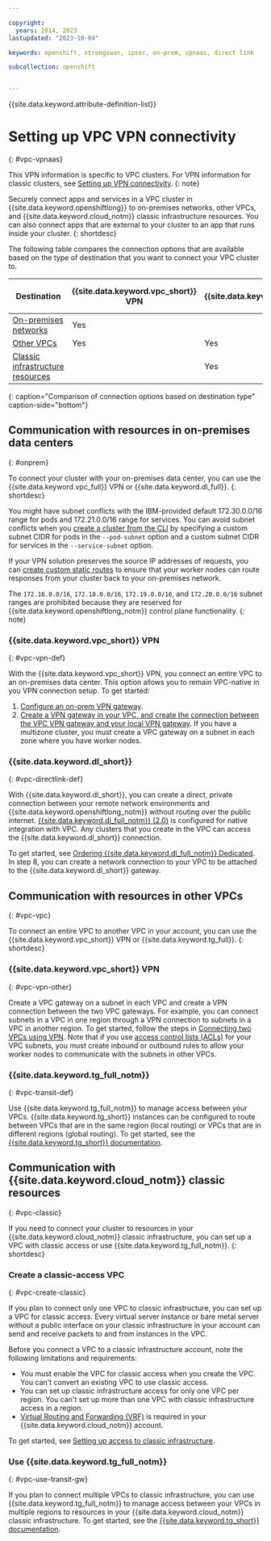 ```yaml
---

copyright: 
  years: 2014, 2023
lastupdated: "2023-10-04"

keywords: openshift, strongswan, ipsec, on-prem, vpnaas, direct link

subcollection: openshift


---
```



{{site.data.keyword.attribute-definition-list}}





# Setting up VPC VPN connectivity
{: #vpc-vpnaas}

This VPN information is specific to VPC clusters. For VPN information for classic clusters, see [Setting up VPN connectivity](/docs/openshift?topic=openshift-vpn).
{: note}

Securely connect apps and services in a VPC cluster in {{site.data.keyword.openshiftlong}} to on-premises networks, other VPCs, and {{site.data.keyword.cloud_notm}} classic infrastructure resources. You can also connect apps that are external to your cluster to an app that runs inside your cluster.
{: shortdesc}

The following table compares the connection options that are available based on the type of destination that you want to connect your VPC cluster to.

| Destination | {{site.data.keyword.vpc_short}} VPN | {{site.data.keyword.tg_short}} | {{site.data.keyword.dl_short}} | Classic-access VPC |
|---|---|---|---|---|
| [On-premises networks](#onprem) |Yes| |Yes| |
| [Other VPCs](#vpc-vpc) |Yes|Yes| | |
| [Classic infrastructure resources](#vpc-classic) | |Yes| |Yes|
{: caption="Comparison of connection options based on destination type" caption-side="bottom"}

## Communication with resources in on-premises data centers
{: #onprem}

To connect your cluster with your on-premises data center, you can use the {{site.data.keyword.vpc_full}} VPN or {{site.data.keyword.dl_full}}.
{: shortdesc}

You might have subnet conflicts with the IBM-provided default 172.30.0.0/16 range for pods and 172.21.0.0/16 range for services. You can avoid subnet conflicts when you [create a cluster from the CLI](/docs/openshift?topic=openshift-kubernetes-service-cli#cli_cluster-create-vpc-gen2) by specifying a custom subnet CIDR for pods in the `--pod-subnet` option and a custom subnet CIDR for services in the `--service-subnet` option.

If your VPN solution preserves the source IP addresses of requests, you can [create custom static routes](/docs/openshift?topic=openshift-static-routes) to ensure that your worker nodes can route responses from your cluster back to your on-premises network.



The `172.16.0.0/16`, `172.18.0.0/16`, `172.19.0.0/16`, and `172.20.0.0/16` subnet ranges are prohibited because they are reserved for {{site.data.keyword.openshiftlong_notm}} control plane functionality.
{: note}



### {{site.data.keyword.vpc_short}} VPN
{: #vpc-vpn-def}

With the {{site.data.keyword.vpc_short}} VPN, you connect an entire VPC to an on-premises data center. This option allows you to remain VPC-native in you VPN connection setup. To get started:
1. [Configure an on-prem VPN gateway](/docs/vpc?topic=vpc-vpn-onprem-example).
2. [Create a VPN gateway in your VPC, and create the connection between the VPC VPN gateway and your local VPN gateway](/docs/vpc?topic=vpc-creating-a-vpc-using-the-ibm-cloud-console#vpn-ui). If you have a multizone cluster, you must create a VPC gateway on a subnet in each zone where you have worker nodes.

### {{site.data.keyword.dl_short}}
{: #vpc-directlink-def}

With {{site.data.keyword.dl_short}}, you can create a direct, private connection between your remote network environments and {{site.data.keyword.openshiftlong_notm}} without routing over the public internet. [{{site.data.keyword.dl_full_notm}} (2.0)](/docs/dl?topic=dl-get-started-with-ibm-cloud-dl) is configured for native integration with VPC. Any clusters that you create in the VPC can access the {{site.data.keyword.dl_short}} connection.

To get started, see [Ordering {{site.data.keyword.dl_full_notm}} Dedicated](/docs/dl?topic=dl-how-to-order-ibm-cloud-dl-dedicated). In step 8, you can create a network connection to your VPC to be attached to the {{site.data.keyword.dl_short}} gateway.


## Communication with resources in other VPCs
{: #vpc-vpc}

To connect an entire VPC to another VPC in your account, you can use the {{site.data.keyword.vpc_short}} VPN or {{site.data.keyword.tg_full}}.
{: shortdesc}

### {{site.data.keyword.vpc_short}} VPN
{: #vpc-vpn-other}

Create a VPC gateway on a subnet in each VPC and create a VPN connection between the two VPC gateways. For example, you can connect subnets in a VPC in one region through a VPN connection to subnets in a VPC in another region. To get started, follow the steps in [Connecting two VPCs using VPN](/docs/vpc?topic=vpc-vpn-example). Note that if you use [access control lists (ACLs)](/docs/openshift?topic=openshift-vpc-network-policy) for your VPC subnets, you must create inbound or outbound rules to allow your worker nodes to communicate with the subnets in other VPCs.

### {{site.data.keyword.tg_full_notm}}
{: #vpc-transit-def}

Use {{site.data.keyword.tg_full_notm}} to manage access between your VPCs. {{site.data.keyword.tg_short}} instances can be configured to route between VPCs that are in the same region (local routing) or VPCs that are in different regions (global routing). To get started, see the [{{site.data.keyword.tg_short}} documentation](/docs/transit-gateway?topic=transit-gateway-getting-started).


## Communication with {{site.data.keyword.cloud_notm}} classic resources
{: #vpc-classic}

If you need to connect your cluster to resources in your {{site.data.keyword.cloud_notm}} classic infrastructure, you can set up a VPC with classic access or use {{site.data.keyword.tg_full_notm}}.
{: shortdesc}

### Create a classic-access VPC
{: #vpc-create-classic}

If you plan to connect only one VPC to classic infrastructure, you can set up a VPC for classic access. Every virtual server instance or bare metal server without a public interface on your classic infrastructure in your account can send and receive packets to and from instances in the VPC.

Before you connect a VPC to a classic infrastructure account, note the following limitations and requirements:
* You must enable the VPC for classic access when you create the VPC. You can't convert an existing VPC to use classic access.
* You can set up classic infrastructure access for only one VPC per region. You can't set up more than one VPC with classic infrastructure access in a region.
* [Virtual Routing and Forwarding (VRF)](/docs/account?topic=account-vrf-service-endpoint#vrf) is required in your {{site.data.keyword.cloud_notm}} account.

To get started, see [Setting up access to classic infrastructure](/docs/vpc?topic=vpc-setting-up-access-to-classic-infrastructure).

### Use {{site.data.keyword.tg_full_notm}}
{: #vpc-use-transit-gw}

If you plan to connect multiple VPCs to classic infrastructure, you can use {{site.data.keyword.tg_full_notm}} to manage access between your VPCs in multiple regions to resources in your {{site.data.keyword.cloud_notm}} classic infrastructure. To get started, see the [{{site.data.keyword.tg_short}} documentation](/docs/transit-gateway?topic=transit-gateway-getting-started).




